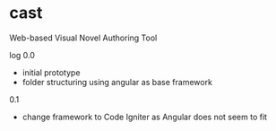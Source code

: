 # cast
Web-based Visual Novel Authoring Tool

log
0.0
- initial prototype 
- folder structuring using angular as base framework

0.1
- change framework to Code Igniter as Angular does not seem to fit

